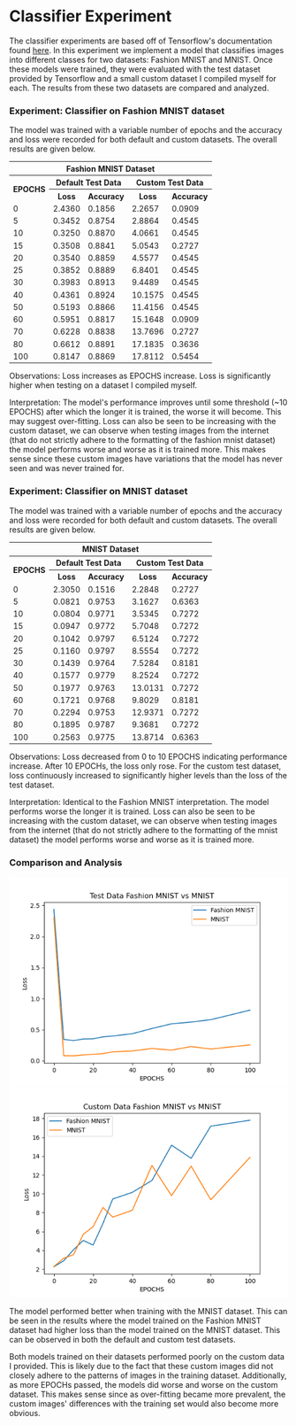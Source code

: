 # Classifier Experiment

The classifier experiments are based off of Tensorflow's documentation
found [here](https://www.tensorflow.org/tutorials/keras/classification). In this experiment we implement a model that
classifies images into different classes for two datasets: Fashion MNIST and MNIST. Once these models were trained, they
were evaluated with the test dataset provided by Tensorflow and a small custom dataset I compiled myself for each. The
results from these two datasets are compared and analyzed.

### Experiment: Classifier on Fashion MNIST dataset

The model was trained with a variable number of epochs and the accuracy and loss
were recorded for both default and custom datasets. The overall results are given below.

<table>
    <tr>
      <th colspan="5">Fashion MNIST Dataset</th>
    </tr>
    <tr>
      <th rowspan="2">EPOCHS</th>
      <th colspan="2">Default Test Data</th>
      <th colspan="2">Custom Test Data</th>
    </tr>
    <tr>
        <th>Loss</th>
        <th>Accuracy</th>
        <th>Loss</th>
        <th>Accuracy</th>
    </tr>
    <tr>
        <td>0</td>
        <td>2.4360</td>
        <td>0.1856</td>
        <td>2.2657</td>
        <td>0.0909</td>
    </tr>
    <tr>
        <td>5</td>
        <td>0.3452</td>
        <td>0.8754</td>
        <td>2.8864</td>
        <td>0.4545</td>
    </tr>
    <tr>
        <td>10</td>
        <td>0.3250</td>
        <td>0.8870</td>
        <td>4.0661</td>
        <td>0.4545</td>
    </tr>
    <tr>
        <td>15</td>
        <td>0.3508</td>
        <td>0.8841</td>
        <td>5.0543</td>
        <td>0.2727</td>
    </tr>
    <tr>
        <td>20</td>
        <td>0.3540</td>
        <td>0.8859</td>
        <td>4.5577</td>
        <td>0.4545</td>
    </tr>
    <tr>
        <td>25</td>
        <td>0.3852</td>
        <td>0.8889</td>
        <td>6.8401</td>
        <td>0.4545</td>
    </tr>
    <tr>
        <td>30</td>
        <td>0.3983</td>
        <td>0.8913</td>
        <td>9.4489</td>
        <td>0.4545</td>
    </tr>
    <tr>
        <td>40</td>
        <td>0.4361</td>
        <td>0.8924</td>
        <td>10.1575</td>
        <td>0.4545</td>
    </tr>
    <tr>
        <td>50</td>
        <td>0.5193</td>
        <td>0.8866</td>
        <td>11.4156</td>
        <td>0.4545</td>
    </tr>
    <tr>
        <td>60</td>
        <td>0.5951</td>
        <td>0.8817</td>
        <td>15.1648</td>
        <td>0.0909</td>
    </tr>
    <tr>
        <td>70</td>
        <td>0.6228</td>
        <td>0.8838</td>
        <td>13.7696</td>
        <td>0.2727</td>
    </tr>
    <tr>
        <td>80</td>
        <td>0.6612</td>
        <td>0.8891</td>
        <td>17.1835</td>
        <td>0.3636</td>
    </tr>
    <tr>
        <td>100</td>
        <td>0.8147</td>
        <td>0.8869</td>
        <td>17.8112</td>
        <td>0.5454</td>
    </tr>
</table>

Observations: Loss increases as EPOCHS increase. Loss is significantly higher when testing on a dataset I compiled
myself.

Interpretation: The model's performance improves until some threshold (~10 EPOCHS) after which the longer it is trained,
the worse it will become. This may suggest over-fitting. Loss can also be seen to be increasing with the custom dataset,
we can observe when testing
images from the internet (that do not strictly adhere to the formatting of the fashion mnist dataset) the model performs
worse and worse as it is trained more. This makes sense since these custom images have variations that the model
has never seen and was never trained for.

### Experiment: Classifier on MNIST dataset

The model was trained with a variable number of epochs and the accuracy and loss
were recorded for both default and custom datasets. The overall results are given below.

<table>
    <tr>
      <th colspan="5">MNIST Dataset</th>
    </tr>
    <tr>
      <th rowspan="2">EPOCHS</th>
      <th colspan="2">Default Test Data</th>
      <th colspan="2">Custom Test Data</th>
    </tr>
    <tr>
        <th>Loss</th>
        <th>Accuracy</th>
        <th>Loss</th>
        <th>Accuracy</th>
    </tr>
    <tr>
        <td>0</td>
        <td>2.3050</td>
        <td>0.1516</td>
        <td>2.2848</td>
        <td>0.2727</td>
    </tr>
    <tr>
        <td>5</td>
        <td>0.0821</td>
        <td>0.9753</td>
        <td>3.1627</td>
        <td>0.6363</td>
    </tr>
    <tr>
        <td>10</td>
        <td>0.0804</td>
        <td>0.9771</td>
        <td>3.5345</td>
        <td>0.7272</td>
    </tr>
    <tr>
        <td>15</td>
        <td>0.0947</td>
        <td>0.9772</td>
        <td>5.7048</td>
        <td>0.7272</td>
    </tr>
    <tr>
        <td>20</td>
        <td>0.1042</td>
        <td>0.9797</td>
        <td>6.5124</td>
        <td>0.7272</td>
    </tr>
    <tr>
        <td>25</td>
        <td>0.1160</td>
        <td>0.9797</td>
        <td>8.5554</td>
        <td>0.7272</td>
    </tr>
    <tr>
        <td>30</td>
        <td>0.1439</td>
        <td>0.9764</td>
        <td>7.5284</td>
        <td>0.8181</td>
    </tr>
    <tr>
        <td>40</td>
        <td>0.1577</td>
        <td>0.9779</td>
        <td>8.2524</td>
        <td>0.7272</td>
    </tr>
    <tr>
        <td>50</td>
        <td>0.1977</td>
        <td>0.9763</td>
        <td>13.0131</td>
        <td>0.7272</td>
    </tr>
    <tr>
        <td>60</td>
        <td>0.1721</td>
        <td>0.9768</td>
        <td>9.8029</td>
        <td>0.8181</td>
    </tr>
    <tr>
        <td>70</td>
        <td>0.2294</td>
        <td>0.9753</td>
        <td>12.9371</td>
        <td>0.7272</td>
    </tr>
    <tr>
        <td>80</td>
        <td>0.1895</td>
        <td>0.9787</td>
        <td>9.3681</td>
        <td>0.7272</td>
    </tr>
    <tr>
        <td>100</td>
        <td>0.2563</td>
        <td>0.9775</td>
        <td>13.8714</td>
        <td>0.6363</td>
    </tr>
</table>

Observations: Loss decreased from 0 to 10 EPOCHS indicating performance increase. After 10 EPOCHs, the loss only rose.
For the custom test dataset, loss continuously increased to significantly higher levels than the loss of the test
dataset.

Interpretation: Identical to the Fashion MNIST interpretation. The model performs worse the longer it is trained.
Loss can also be seen to be increasing with the custom dataset, we can observe when testing
images from the internet (that do not strictly adhere to the formatting of the mnist dataset) the model performs
worse and worse as it is trained more.

### Comparison and Analysis

![](./readme%20images/Test%20Data%20Fashion%20MNIST%20vs%20MNIST.png)
![](./readme%20images/Custom%20Data%20Fashion%20MNIST%20vs%20MNIST.png)

The model performed better when training with the MNIST dataset. This can be seen in the results where the model
trained on the Fashion MNIST dataset had higher loss than the model trained on the MNIST dataset. This can be observed
in both the default and custom test datasets.

Both models trained on their datasets performed poorly on the custom data I provided. This is likely due to the fact
that these custom images did not closely adhere to the patterns of images in the training dataset. Additionally,
as more EPOCHs passed, the models did worse and worse on the custom dataset. This makes sense since as over-fitting
became more prevalent, the custom images' differences with the training set would also become more obvious.
